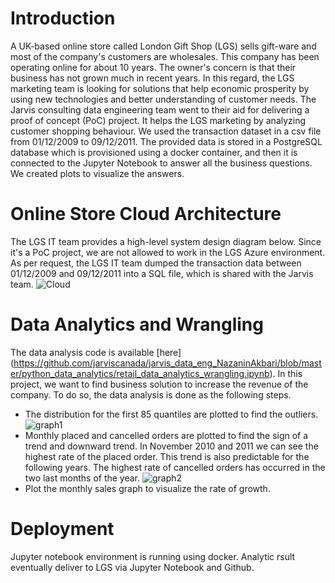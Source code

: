 # Introduction
A UK-based online store called London Gift Shop (LGS) sells gift-ware and most of the company's customers are wholesales. This company has been operating online for about 10 years. The owner's concern is that their business has not grown much in recent years. In this regard, the LGS marketing team is looking for solutions that help economic prosperity by using new technologies and better understanding of customer needs. The Jarvis consulting data engineering team went to their aid for delivering a proof of concept (PoC) project. It helps the LGS marketing by analyzing customer shopping behaviour. We used the transaction dataset in a csv file from 01/12/2009 to 09/12/2011. The provided data is stored in a PostgreSQL database which is provisioned using a docker container, and then it is connected to the Jupyter Notebook to answer all the business questions. We created plots to visualize the answers.
# Online Store Cloud Architecture
The LGS IT team provides a high-level system design diagram below. Since it's a PoC project, we are not allowed to work in the LGS Azure environment. As per request, the LGS IT team dumped the transaction data between 01/12/2009 and 09/12/2011 into a SQL file, which is shared with the Jarvis team.
![Cloud](https://user-images.githubusercontent.com/71785631/152241514-c4d1b56d-c86b-45eb-9046-a9bd9fd6cc76.png)
# Data Analytics and Wrangling
The data analysis code is available [here] (https://github.com/jarviscanada/jarvis_data_eng_NazaninAkbari/blob/master/python_data_analytics/retail_data_analytics_wrangling.ipynb).
In this project, we want to find business solution to increase the revenue of the company. To do so, the data analysis is done as the following steps.
- The distribution for the first 85 quantiles are plotted to find the outliers.
![graph1](https://user-images.githubusercontent.com/71785631/152553547-35db666f-de32-4ba0-8fe5-730ba0e7bf4a.png)
- Monthly placed and cancelled orders are plotted to find the sign of a trend and downward trend. In November 2010 and 2011 we can see the highest rate of the placed order. This trend is also predictable for the following years. The highest rate of cancelled orders has occurred in the two last months of the year.
![graph2](https://user-images.githubusercontent.com/71785631/152555655-acc26c62-837e-4857-a462-d7fd10c8323d.png)
- Plot the monthly sales graph to visualize the rate of growth. 



# Deployment
Jupyter notebook environment is running using docker. Analytic rsult eventually deliver to LGS via Jupyter Notebook and Github. 
